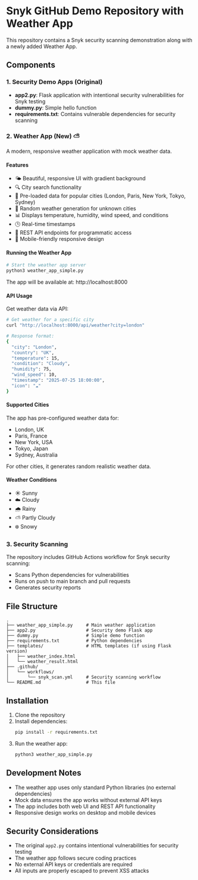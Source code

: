 # Snyk GitHub Demo Repository with Weather App

This repository contains a Snyk security scanning demonstration along with a newly added Weather App.

## Components

### 1. Security Demo Apps (Original)
- **app2.py**: Flask application with intentional security vulnerabilities for Snyk testing
- **dummy.py**: Simple hello function
- **requirements.txt**: Contains vulnerable dependencies for security scanning

### 2. Weather App (New) ⛅

A modern, responsive weather application with mock weather data.

#### Features
- 🌤️ Beautiful, responsive UI with gradient background
- 🔍 City search functionality
- 📍 Pre-loaded data for popular cities (London, Paris, New York, Tokyo, Sydney)
- 🎲 Random weather generation for unknown cities
- 📊 Displays temperature, humidity, wind speed, and conditions
- 🕒 Real-time timestamps
- 🔗 REST API endpoints for programmatic access
- 📱 Mobile-friendly responsive design

#### Running the Weather App

```bash
# Start the weather app server
python3 weather_app_simple.py
```

The app will be available at: http://localhost:8000

#### API Usage

Get weather data via API:
```bash
# Get weather for a specific city
curl "http://localhost:8000/api/weather?city=london"

# Response format:
{
  "city": "London",
  "country": "UK",
  "temperature": 15,
  "condition": "Cloudy",
  "humidity": 75,
  "wind_speed": 10,
  "timestamp": "2025-07-25 18:00:00",
  "icon": "☁️"
}
```

#### Supported Cities
The app has pre-configured weather data for:
- London, UK
- Paris, France  
- New York, USA
- Tokyo, Japan
- Sydney, Australia

For other cities, it generates random realistic weather data.

#### Weather Conditions
- ☀️ Sunny
- ☁️ Cloudy
- 🌧️ Rainy
- ⛅ Partly Cloudy
- ❄️ Snowy

### 3. Security Scanning
The repository includes GitHub Actions workflow for Snyk security scanning:
- Scans Python dependencies for vulnerabilities
- Runs on push to main branch and pull requests
- Generates security reports

## File Structure
```
.
├── weather_app_simple.py     # Main weather application
├── app2.py                   # Security demo Flask app
├── dummy.py                  # Simple demo function
├── requirements.txt          # Python dependencies
├── templates/                # HTML templates (if using Flask version)
│   ├── weather_index.html
│   └── weather_result.html
├── .github/
│   └── workflows/
│       └── snyk_scan.yml     # Security scanning workflow
└── README.md                 # This file
```

## Installation

1. Clone the repository
2. Install dependencies:
   ```bash
   pip install -r requirements.txt
   ```
3. Run the weather app:
   ```bash
   python3 weather_app_simple.py
   ```

## Development Notes

- The weather app uses only standard Python libraries (no external dependencies)
- Mock data ensures the app works without external API keys
- The app includes both web UI and REST API functionality
- Responsive design works on desktop and mobile devices

## Security Considerations

- The original `app2.py` contains intentional vulnerabilities for security testing
- The weather app follows secure coding practices
- No external API keys or credentials are required
- All inputs are properly escaped to prevent XSS attacks